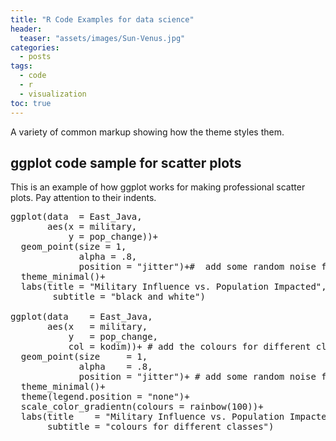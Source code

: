 ```yaml
---
title: "R Code Examples for data science"
header:
  teaser: "assets/images/Sun-Venus.jpg"
categories:
  - posts
tags:
  - code
  - r
  - visualization
toc: true
---
```


A variety of common markup showing how the theme styles them.

## ggplot code sample for scatter plots

This is an example of how ggplot works for making professional scatter plots. Pay attention to their indents. 

<pre>
ggplot(data  = East_Java,
       aes(x = military,
           y = pop_change))+
  geom_point(size = 1,
             alpha = .8,
             position = "jitter")+#  add some random noise for plotting purposes
  theme_minimal()+
  labs(title = "Military Influence vs. Population Impacted",
		subtitle = "black and white")

ggplot(data    = East_Java,
       aes(x   = military,
           y   = pop_change,
           col = kodim))+ # add the colours for different classes
  geom_point(size     = 1,
             alpha    = .8,
             position = "jitter")+ # add some random noise for plotting purposes
  theme_minimal()+
  theme(legend.position = "none")+
  scale_color_gradientn(colours = rainbow(100))+
  labs(title    = "Military Influence vs. Population Impacted",
       subtitle = "colours for different classes")
</pre>

